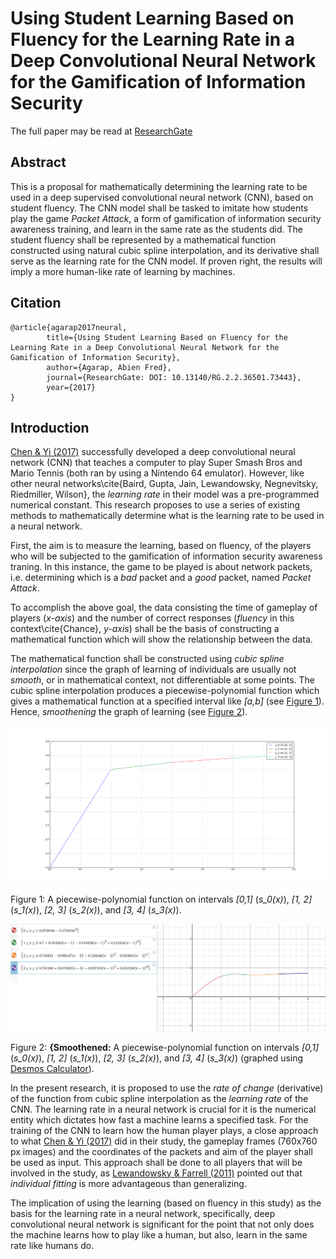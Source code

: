 Using Student Learning Based on Fluency for the Learning Rate in a Deep Convolutional Neural Network for the Gamification of Information Security
==

The full paper may be read at [ResearchGate](https://goo.gl/phlQNY)

## Abstract
This is a proposal for mathematically determining the learning rate to be used in a deep supervised convolutional neural network (CNN), based on student fluency. The CNN model shall be tasked to imitate how students play the game _Packet Attack_, a form of gamification of information security awareness training, and learn in the same rate as the students did. The student fluency shall be represented by a mathematical function constructed using natural cubic spline interpolation, and its derivative shall serve as the learning rate for the CNN model. If proven right, the results will imply a more human-like rate of learning by machines.

## Citation
```
@article{agarap2017neural,
        title={Using Student Learning Based on Fluency for the Learning Rate in a Deep Convolutional Neural Network for the Gamification of Information Security},
        author={Agarap, Abien Fred},
        journal={ResearchGate: DOI: 10.13140/RG.2.2.36501.73443},
        year={2017}
}
```

## Introduction
[Chen & Yi (2017)](https://arxiv.org/abs/1702.05663) successfully developed a deep convolutional neural network (CNN) that teaches a computer to play Super Smash Bros and Mario Tennis (both ran by using a Nintendo 64 emulator). However, like other neural networks\cite{Baird, Gupta, Jain, Lewandowsky, Negnevitsky, Riedmiller, Wilson}, the _learning rate_ in their model was a pre-programmed numerical constant. This research proposes to use a series of existing methods to mathematically determine what is the learning rate to be used in a neural network.

First, the aim is to measure the learning, based on fluency, of the players who will be subjected to the gamification of information security awareness traning. In this instance, the game to be played is about network packets, i.e. determining which is a _bad_ packet and a _good_ packet, named _Packet Attack_.

To accomplish the above goal, the data consisting the time of gameplay of players (_x-axis_) and the number of correct responses (_fluency_ in this context\cite{Chance}, _y-axis_) shall be the basis of constructing a mathematical function which will show the relationship between the data.

The mathematical function shall be constructed using _cubic spline interpolation_ since the graph of learning of individuals are usually not _smooth_, or in mathematical context, not differentiable at some points. The cubic spline interpolation produces a piecewise-polynomial function which gives a mathematical function at a specified interval like _[a,b]_ (see [Figure 1](figures/spline.png)). Hence, _smoothening_ the graph of learning (see [Figure 2](figures/spline_1.png)).

![](figures/spline.png)

Figure 1: A piecewise-polynomial function on intervals _[0,1]_ (_s_0(x)_), _[1, 2]_ (_s_1(x)_), _[2, 3]_ (_s_2(x)_), and _[3, 4]_ (_s_3(x)_).

![](figures/spline_1.png)

Figure 2: **{Smoothened:** A piecewise-polynomial function on intervals _[0,1]_ (_s_0(x)_), _[1, 2]_ (_s_1(x)_), _[2, 3]_ (_s_2(x)_), and _[3, 4]_ (_s_3(x)_) (graphed using [Desmos Calculator](https://www.desmos.com/calculator)).

In the present research, it is proposed to use the _rate of change_ (derivative) of the function from cubic spline interpolation as the _learning rate_ of the CNN. The learning rate in a neural network is crucial for it is the numerical entity which dictates how fast a machine learns a specified task. For the training of the CNN to learn how the human player plays, a close approach to what [Chen & Yi (2017)](https://arxiv.org/abs/1702.05663) did in their study, the gameplay frames (760x760 px images) and the coordinates of the packets and aim of the player shall be used as input. This approach shall be done to all players that will be involved in the study, as [Lewandowsky & Farrell (2011)](https://goo.gl/pp3x7H) pointed out that _individual fitting_ is more advantageous than generalizing.

The implication of using the learning (based on fluency in this study) as the basis for the learning rate in a neural network, specifically, deep convolutional neural network is significant for the point that not only does the machine learns how to play like a human, but also, learn in the same rate like humans do.